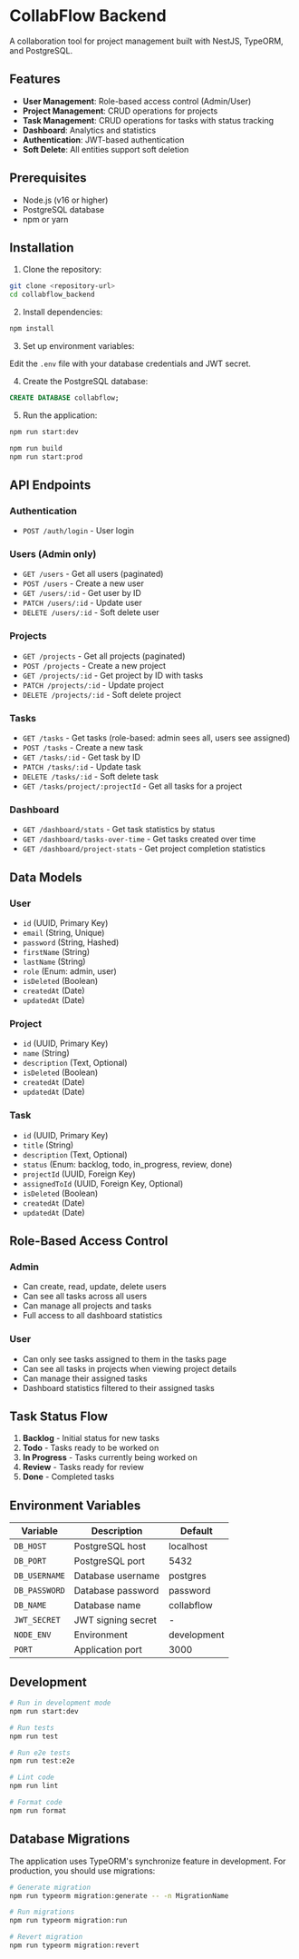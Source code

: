 # CollabFlow Backend

A collaboration tool for project management built with NestJS, TypeORM, and PostgreSQL.

## Features

- **User Management**: Role-based access control (Admin/User)
- **Project Management**: CRUD operations for projects
- **Task Management**: CRUD operations for tasks with status tracking
- **Dashboard**: Analytics and statistics
- **Authentication**: JWT-based authentication
- **Soft Delete**: All entities support soft deletion

## Prerequisites

- Node.js (v16 or higher)
- PostgreSQL database
- npm or yarn

## Installation

1. Clone the repository:
```bash
git clone <repository-url>
cd collabflow_backend
```

2. Install dependencies:
```bash
npm install
```

3. Set up environment variables:


Edit the `.env` file with your database credentials and JWT secret.

4. Create the PostgreSQL database:
```sql
CREATE DATABASE collabflow;
```

5. Run the application:
```bash
npm run start:dev

npm run build
npm run start:prod
```

## API Endpoints

### Authentication
- `POST /auth/login` - User login

### Users (Admin only)
- `GET /users` - Get all users (paginated)
- `POST /users` - Create a new user
- `GET /users/:id` - Get user by ID
- `PATCH /users/:id` - Update user
- `DELETE /users/:id` - Soft delete user

### Projects
- `GET /projects` - Get all projects (paginated)
- `POST /projects` - Create a new project
- `GET /projects/:id` - Get project by ID with tasks
- `PATCH /projects/:id` - Update project
- `DELETE /projects/:id` - Soft delete project

### Tasks
- `GET /tasks` - Get tasks (role-based: admin sees all, users see assigned)
- `POST /tasks` - Create a new task
- `GET /tasks/:id` - Get task by ID
- `PATCH /tasks/:id` - Update task
- `DELETE /tasks/:id` - Soft delete task
- `GET /tasks/project/:projectId` - Get all tasks for a project

### Dashboard
- `GET /dashboard/stats` - Get task statistics by status
- `GET /dashboard/tasks-over-time` - Get tasks created over time
- `GET /dashboard/project-stats` - Get project completion statistics

## Data Models

### User
- `id` (UUID, Primary Key)
- `email` (String, Unique)
- `password` (String, Hashed)
- `firstName` (String)
- `lastName` (String)
- `role` (Enum: admin, user)
- `isDeleted` (Boolean)
- `createdAt` (Date)
- `updatedAt` (Date)

### Project
- `id` (UUID, Primary Key)
- `name` (String)
- `description` (Text, Optional)
- `isDeleted` (Boolean)
- `createdAt` (Date)
- `updatedAt` (Date)

### Task
- `id` (UUID, Primary Key)
- `title` (String)
- `description` (Text, Optional)
- `status` (Enum: backlog, todo, in_progress, review, done)
- `projectId` (UUID, Foreign Key)
- `assignedToId` (UUID, Foreign Key, Optional)
- `isDeleted` (Boolean)
- `createdAt` (Date)
- `updatedAt` (Date)

## Role-Based Access Control

### Admin
- Can create, read, update, delete users
- Can see all tasks across all users
- Can manage all projects and tasks
- Full access to all dashboard statistics

### User
- Can only see tasks assigned to them in the tasks page
- Can see all tasks in projects when viewing project details
- Can manage their assigned tasks
- Dashboard statistics filtered to their assigned tasks

## Task Status Flow

1. **Backlog** - Initial status for new tasks
2. **Todo** - Tasks ready to be worked on
3. **In Progress** - Tasks currently being worked on
4. **Review** - Tasks ready for review
5. **Done** - Completed tasks

## Environment Variables

| Variable | Description | Default |
|----------|-------------|---------|
| `DB_HOST` | PostgreSQL host | localhost |
| `DB_PORT` | PostgreSQL port | 5432 |
| `DB_USERNAME` | Database username | postgres |
| `DB_PASSWORD` | Database password | password |
| `DB_NAME` | Database name | collabflow |
| `JWT_SECRET` | JWT signing secret | - |
| `NODE_ENV` | Environment | development |
| `PORT` | Application port | 3000 |

## Development

```bash
# Run in development mode
npm run start:dev

# Run tests
npm run test

# Run e2e tests
npm run test:e2e

# Lint code
npm run lint

# Format code
npm run format
```

## Database Migrations

The application uses TypeORM's synchronize feature in development. For production, you should use migrations:

```bash
# Generate migration
npm run typeorm migration:generate -- -n MigrationName

# Run migrations
npm run typeorm migration:run

# Revert migration
npm run typeorm migration:revert
```